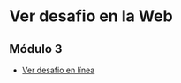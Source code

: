 # Ver desafio en la Web

 ## Módulo 3
 - [Ver desafio en línea](https://wbravoanoni.github.io/desafiolatam/modulo3/desafio4/)
